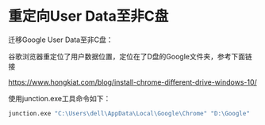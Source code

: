 # 重定向User Data至非C盘

迁移Google User Data至非C盘：

谷歌浏览器重定位了用户数据位置，定位在了D盘的Google文件夹，参考下面链接

https://www.hongkiat.com/blog/install-chrome-different-drive-windows-10/

使用junction.exe工具命令如下：

```bash
junction.exe "C:\Users\dell\AppData\Local\Google\Chrome" "D:\Google"
```

